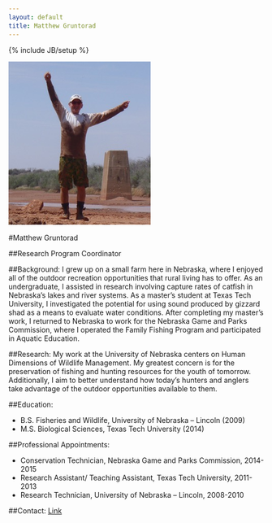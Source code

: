```yaml
---
layout: default
title: Matthew Gruntorad
--- 
```


{% include JB/setup %}

![center](/figs/mgruntorad.jpg)

#Matthew Gruntorad

##Research Program Coordinator

##Background:
I grew up on a small farm here in Nebraska, where  I enjoyed all of the outdoor recreation opportunities that rural living has to offer. As an undergraduate, I assisted in research involving capture rates of catfish in Nebraska’s lakes and river systems. As a master’s student at Texas Tech University, I investigated the potential for using sound produced by gizzard shad as a means to evaluate water conditions. After completing my master’s work, I returned to Nebraska to work for the Nebraska Game and Parks Commission, where I operated the Family Fishing Program and participated in Aquatic Education.

##Research:
My work at the University of Nebraska centers on Human Dimensions of Wildlife Management. My greatest concern is for the preservation of fishing and hunting resources for the youth of tomorrow. Additionally, I aim to better understand how today’s hunters and anglers take advantage of the outdoor opportunities available to them. 

##Education: 
* B.S. Fisheries and Wildlife, University of Nebraska – Lincoln (2009)
* M.S. Biological Sciences, Texas Tech University (2014)

##Professional Appointments: 
* Conservation Technician, Nebraska Game and Parks Commission, 2014-2015
* Research Assistant/ Teaching Assistant, Texas Tech University, 2011-2013
* Research Technician, University of Nebraska – Lincoln, 2008-2010

##Contact: 
[Link](http://snr.unl.edu/aboutus/who/people/staff-member.asp?pid=1412)
